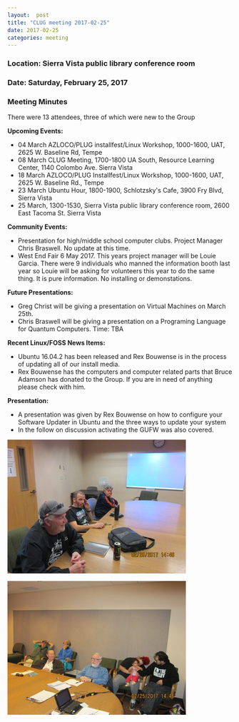 ```yaml
---
layout:  post
title: "CLUG meeting 2017-02-25"
date: 2017-02-25
categories: meeting
---
```

### Location: Sierra Vista public library conference room

### Date: Saturday, February 25, 2017

### Meeting Minutes

There were 13 attendees, three of which were new to the Group

**Upcoming Events:**

 * 04 March AZLOCO/PLUG installfest/Linux Workshop, 1000-1600, UAT, 2625 W. Baseline Rd, Tempe
 * 08 March CLUG Meeting, 1700-1800 UA South, Resource Learning Center, 1140 Colombo Ave. Sierra Vista
 * 18 March AZLOCO/PLUG Installfest/Linux Workshop, 1000-1600, UAT, 2625 W. Baseline Rd., Tempe
 * 23 March Ubuntu Hour, 1800-1900, Schlotzsky's Cafe, 3900 Fry Blvd, Sierra Vista 
 * 25 March, 1300-1530, Sierra Vista public library conference room, 2600 East Tacoma St. Sierra Vista
 
**Community Events:**

 * Presentation for high/middle school computer clubs.  Project Manager Chris Braswell.  No update at this time.
 * West End Fair 6 May 2017.  This years project manager will be Louie Garcia.  There were 9 individuals who manned the information booth last year so Louie will be asking for volunteers this year to do the same thing.  It is pure information.  No installing or demonstations.
 
**Future Presentations:**

 * Greg Christ will be giving a presentation on Virtual Machines on March 25th.
 * Chris Braswell will be giving a presentation on a Programing Language for Quantum Computers.  Time:  TBA
 
**Recent Linux/FOSS News Items:**

 * Ubuntu 16.04.2 has been released and Rex Bouwense is in the process of updating all of our install media. 
 * Rex Bouwense has the computers and computer related parts that Bruce Adamson has donated to the Group.  If you are in need of anything please check with him.

**Presentation:**

 * A presentation was given by Rex Bouwense on how to configure your Software Updater in Ubuntu and the three ways to update your system
 * In the follow on discussion activating the GUFW was also covered.
 
 ![alt text](https://raw.githubusercontent.com/CochiseLinuxUsersGroup/CochiseLinuxUsersGroup.github.io/master/images/CLUGmeeting2017-02-25_1-400x400.JPG)
 
 ![alt text](https://raw.githubusercontent.com/CochiseLinuxUsersGroup/CochiseLinuxUsersGroup.github.io/master/images/CLUGmeeting2017-02-25_2-400x400.JPG)
 
 

